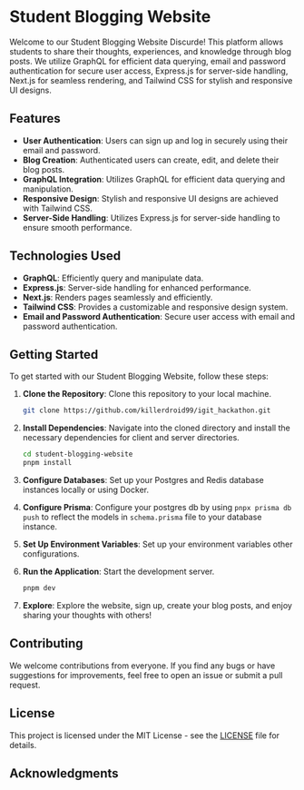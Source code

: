 # Student Blogging Website

Welcome to our Student Blogging Website Discurde! This platform allows students to share their thoughts, experiences, and knowledge through blog posts. We utilize GraphQL for efficient data querying, email and password authentication for secure user access, Express.js for server-side handling, Next.js for seamless rendering, and Tailwind CSS for stylish and responsive UI designs.

## Features

- **User Authentication**: Users can sign up and log in securely using their email and password.
- **Blog Creation**: Authenticated users can create, edit, and delete their blog posts.
- **GraphQL Integration**: Utilizes GraphQL for efficient data querying and manipulation.
- **Responsive Design**: Stylish and responsive UI designs are achieved with Tailwind CSS.
- **Server-Side Handling**: Utilizes Express.js for server-side handling to ensure smooth performance.

## Technologies Used

- **GraphQL**: Efficiently query and manipulate data.
- **Express.js**: Server-side handling for enhanced performance.
- **Next.js**: Renders pages seamlessly and efficiently.
- **Tailwind CSS**: Provides a customizable and responsive design system.
- **Email and Password Authentication**: Secure user access with email and password authentication.

## Getting Started

To get started with our Student Blogging Website, follow these steps:

1. **Clone the Repository**: Clone this repository to your local machine.

   ```bash
   git clone https://github.com/killerdroid99/igit_hackathon.git
   ```

2. **Install Dependencies**: Navigate into the cloned directory and install the necessary dependencies for client and server directories.

   ```bash
   cd student-blogging-website
   pnpm install
   ```

3. **Configure Databases**: Set up your Postgres and Redis database instances locally or using Docker.

4. **Configure Prisma**: Configure your postgres db by using `pnpx prisma db push` to reflect the models in `schema.prisma` file to your database instance.

5. **Set Up Environment Variables**: Set up your environment variables other configurations.

6. **Run the Application**: Start the development server.

   ```bash
   pnpm dev
   ```

7. **Explore**: Explore the website, sign up, create your blog posts, and enjoy sharing your thoughts with others!

## Contributing

We welcome contributions from everyone. If you find any bugs or have suggestions for improvements, feel free to open an issue or submit a pull request.

## License

This project is licensed under the MIT License - see the [LICENSE](LICENSE) file for details.

## Acknowledgments
